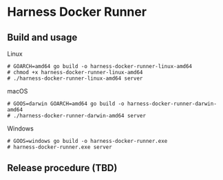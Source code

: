# Harness Docker Runner

## Build and usage
Linux

    # GOARCH=amd64 go build -o harness-docker-runner-linux-amd64
    # chmod +x harness-docker-runner-linux-amd64
    # ./harness-docker-runner-linux-amd64 server
    
macOS

    # GOOS=darwin GOARCH=amd64 go build -o harness-docker-runner-darwin-amd64
    # ./harness-docker-runner-darwin-amd64 server

Windows

    # GOOS=windows go build -o harness-docker-runner.exe
    # harness-docker-runner.exe server


## [](https://github.com/harness/harness-docker-runner#release-procedure)Release procedure (TBD)
